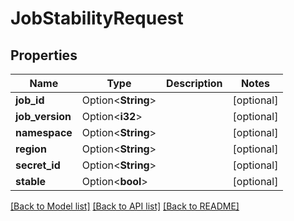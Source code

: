 # JobStabilityRequest

## Properties

Name | Type | Description | Notes
------------ | ------------- | ------------- | -------------
**job_id** | Option<**String**> |  | [optional]
**job_version** | Option<**i32**> |  | [optional]
**namespace** | Option<**String**> |  | [optional]
**region** | Option<**String**> |  | [optional]
**secret_id** | Option<**String**> |  | [optional]
**stable** | Option<**bool**> |  | [optional]

[[Back to Model list]](../README.md#documentation-for-models) [[Back to API list]](../README.md#documentation-for-api-endpoints) [[Back to README]](../README.md)


